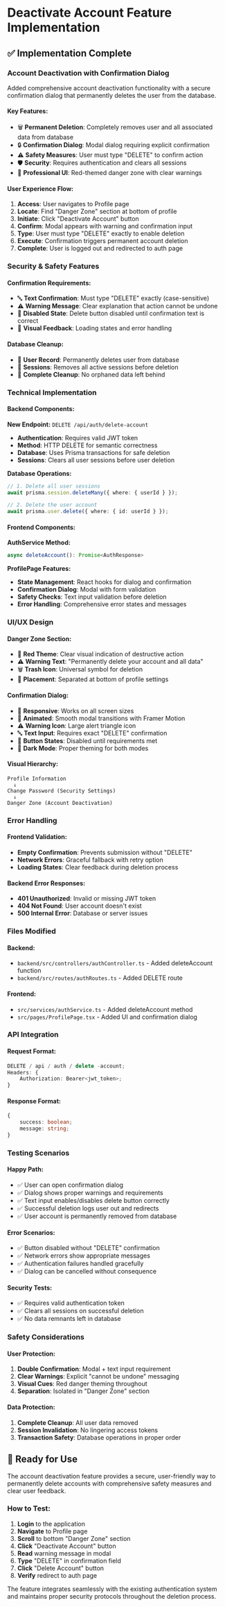 # Deactivate Account Feature Implementation

## ✅ Implementation Complete

### **Account Deactivation with Confirmation Dialog**

Added comprehensive account deactivation functionality with a secure confirmation dialog that permanently deletes the user from the database.

#### **Key Features:**

-   🗑️ **Permanent Deletion**: Completely removes user and all associated data from database
-   🔒 **Confirmation Dialog**: Modal dialog requiring explicit confirmation
-   ⚠️ **Safety Measures**: User must type "DELETE" to confirm action
-   🛡️ **Security**: Requires authentication and clears all sessions
-   🎨 **Professional UI**: Red-themed danger zone with clear warnings

#### **User Experience Flow:**

1. **Access**: User navigates to Profile page
2. **Locate**: Find "Danger Zone" section at bottom of profile
3. **Initiate**: Click "Deactivate Account" button
4. **Confirm**: Modal appears with warning and confirmation input
5. **Type**: User must type "DELETE" exactly to enable deletion
6. **Execute**: Confirmation triggers permanent account deletion
7. **Complete**: User is logged out and redirected to auth page

### **Security & Safety Features**

#### **Confirmation Requirements:**

-   🔤 **Text Confirmation**: Must type "DELETE" exactly (case-sensitive)
-   ⚠️ **Warning Message**: Clear explanation that action cannot be undone
-   🚫 **Disabled State**: Delete button disabled until confirmation text is correct
-   🎯 **Visual Feedback**: Loading states and error handling

#### **Database Cleanup:**

-   👤 **User Record**: Permanently deletes user from database
-   🔐 **Sessions**: Removes all active sessions before deletion
-   🧹 **Complete Cleanup**: No orphaned data left behind

### **Technical Implementation**

#### **Backend Components:**

**New Endpoint:** `DELETE /api/auth/delete-account`

-   **Authentication**: Requires valid JWT token
-   **Method**: HTTP DELETE for semantic correctness
-   **Database**: Uses Prisma transactions for safe deletion
-   **Sessions**: Clears all user sessions before user deletion

**Database Operations:**

```typescript
// 1. Delete all user sessions
await prisma.session.deleteMany({ where: { userId } });

// 2. Delete the user account
await prisma.user.delete({ where: { id: userId } });
```

#### **Frontend Components:**

**AuthService Method:**

```typescript
async deleteAccount(): Promise<AuthResponse>
```

**ProfilePage Features:**

-   **State Management**: React hooks for dialog and confirmation
-   **Confirmation Dialog**: Modal with form validation
-   **Safety Checks**: Text input validation before deletion
-   **Error Handling**: Comprehensive error states and messages

### **UI/UX Design**

#### **Danger Zone Section:**

-   🔴 **Red Theme**: Clear visual indication of destructive action
-   ⚠️ **Warning Text**: "Permanently delete your account and all data"
-   🗑️ **Trash Icon**: Universal symbol for deletion
-   📍 **Placement**: Separated at bottom of profile settings

#### **Confirmation Dialog:**

-   📱 **Responsive**: Works on all screen sizes
-   🎨 **Animated**: Smooth modal transitions with Framer Motion
-   ⚠️ **Warning Icon**: Large alert triangle icon
-   🔤 **Text Input**: Requires exact "DELETE" confirmation
-   🎯 **Button States**: Disabled until requirements met
-   🌙 **Dark Mode**: Proper theming for both modes

#### **Visual Hierarchy:**

```
Profile Information
  ↓
Change Password (Security Settings)
  ↓
Danger Zone (Account Deactivation)
```

### **Error Handling**

#### **Frontend Validation:**

-   **Empty Confirmation**: Prevents submission without "DELETE"
-   **Network Errors**: Graceful fallback with retry option
-   **Loading States**: Clear feedback during deletion process

#### **Backend Error Responses:**

-   **401 Unauthorized**: Invalid or missing JWT token
-   **404 Not Found**: User account doesn't exist
-   **500 Internal Error**: Database or server issues

### **Files Modified**

#### **Backend:**

-   `backend/src/controllers/authController.ts` - Added deleteAccount function
-   `backend/src/routes/authRoutes.ts` - Added DELETE route

#### **Frontend:**

-   `src/services/authService.ts` - Added deleteAccount method
-   `src/pages/ProfilePage.tsx` - Added UI and confirmation dialog

### **API Integration**

#### **Request Format:**

```typescript
DELETE / api / auth / delete -account;
Headers: {
	Authorization: Bearer<jwt_token>;
}
```

#### **Response Format:**

```typescript
{
	success: boolean;
	message: string;
}
```

### **Testing Scenarios**

#### **Happy Path:**

-   ✅ User can open confirmation dialog
-   ✅ Dialog shows proper warnings and requirements
-   ✅ Text input enables/disables delete button correctly
-   ✅ Successful deletion logs user out and redirects
-   ✅ User account is permanently removed from database

#### **Error Scenarios:**

-   ✅ Button disabled without "DELETE" confirmation
-   ✅ Network errors show appropriate messages
-   ✅ Authentication failures handled gracefully
-   ✅ Dialog can be cancelled without consequence

#### **Security Tests:**

-   ✅ Requires valid authentication token
-   ✅ Clears all sessions on successful deletion
-   ✅ No data remnants left in database

### **Safety Considerations**

#### **User Protection:**

1. **Double Confirmation**: Modal + text input requirement
2. **Clear Warnings**: Explicit "cannot be undone" messaging
3. **Visual Cues**: Red danger theming throughout
4. **Separation**: Isolated in "Danger Zone" section

#### **Data Protection:**

1. **Complete Cleanup**: All user data removed
2. **Session Invalidation**: No lingering access tokens
3. **Transaction Safety**: Database operations in proper order

## 🚀 Ready for Use

The account deactivation feature provides a secure, user-friendly way to permanently delete accounts with comprehensive safety measures and clear user feedback.

### **How to Test:**

1. **Login** to the application
2. **Navigate** to Profile page
3. **Scroll** to bottom "Danger Zone" section
4. **Click** "Deactivate Account" button
5. **Read** warning message in modal
6. **Type** "DELETE" in confirmation field
7. **Click** "Delete Account" button
8. **Verify** redirect to auth page

The feature integrates seamlessly with the existing authentication system and maintains proper security protocols throughout the deletion process.
